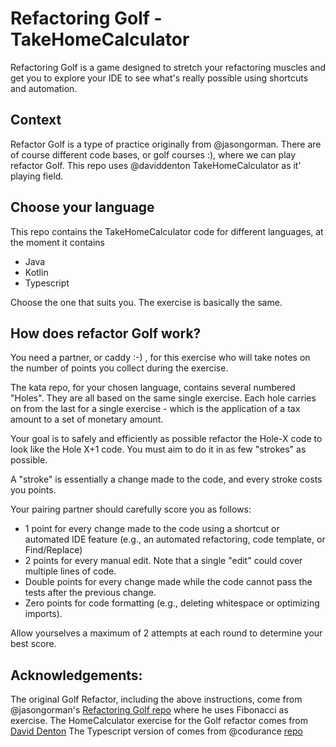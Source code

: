 # Refactoring Golf - TakeHomeCalculator

Refactoring Golf is a game designed to stretch your refactoring muscles and get you to explore your IDE to see what's really possible using shortcuts and automation.

## Context

Refactor Golf is a type of practice originally from @jasongorman. There are of course different code bases, or golf courses :), where we can play refactor Golf. This repo uses @daviddenton TakeHomeCalculator as it' playing field.

## Choose your language

This repo contains the TakeHomeCalculator code for different languages, at the moment it contains
 
+ Java
+ Kotlin
+ Typescript

Choose the one that suits you. The exercise is basically the same.

## How does refactor Golf work?

You need a partner, or caddy :-) , for this exercise who will take notes on the number of points you collect during the exercise.

The kata repo, for your chosen language, contains several numbered "Holes". They are all based on the same single exercise. Each hole carries on from the last for a single exercise - which is the application of a tax amount to a set of monetary amount.
 
Your goal is to safely and efficiently as possible refactor the Hole-X code to look like the Hole X+1 code. You must aim to do it in as few "strokes" as possible.

A "stroke" is essentially a change made to the code, and every stroke costs you points.

Your pairing partner should carefully score you as follows:

- 1 point for every change made to the code using a shortcut or automated IDE feature (e.g., an automated refactoring, code template, or Find/Replace)
- 2 points for every manual edit. Note that a single "edit" could cover multiple lines of code.
- Double points for every change made while the code cannot pass the tests after the previous change.
- Zero points for code formatting (e.g., deleting whitespace or optimizing imports).

Allow yourselves a maximum of 2 attempts at each round to determine your best score.

## Acknowledgements:

The original Golf Refactor, including the above instructions, come from  @jasongorman's [Refactoring Golf repo](https://github.com/jasongorman/RefactoringGolfJava) where he uses Fibonacci as exercise.
The HomeCalculator exercise for the Golf refactor comes from [David Denton](https://github.com/daviddenton/refactoring-golf)
The Typescript version of  comes from @codurance [repo](https://github.com/codurance/refactoring-golf-typescript)

